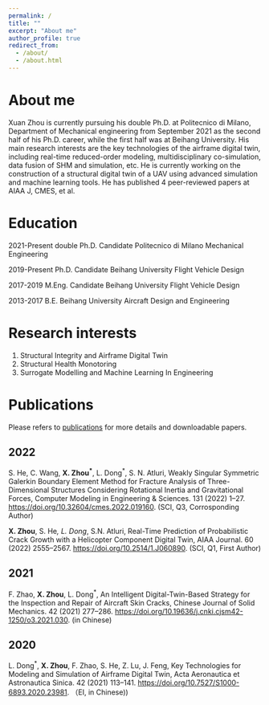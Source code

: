 ```yaml
---
permalink: /
title: ""
excerpt: "About me"
author_profile: true
redirect_from: 
  - /about/
  - /about.html
---
```


About me
=====
Xuan Zhou is currently pursuing his double Ph.D. at Politecnico di Milano, Department of Mechanical engineering from September 2021 as the second half of his Ph.D. career, while the first half was at Beihang University. His main research interests are the key technologies of the airframe digital twin, including real-time reduced-order modeling, multidisciplinary co-simulation, data fusion of SHM and simulation, etc. He is currently working on the construction of a structural digital twin of a UAV using advanced simulation and machine learning tools. He has published 4 peer-reviewed papers at AIAA J, CMES, et al.

Education
======
2021-Present double Ph.D. Candidate   Politecnico di Milano	Mechanical Engineering

2019-Present Ph.D. Candidate   Beihang University	Flight Vehicle Design

2017-2019    M.Eng. Candidate  Beihang University	Flight Vehicle Design

2013-2017    B.E.              Beihang University	Aircraft Design and Engineering	

Research interests
======
1. Structural Integrity and Airframe Digital Twin
2. Structural Health Monotoring
3. Surrogate Modelling and Machine Learning In Engineering

Publications
=====
Please refers to [publications](https://xuanzhou1.github.io/publications/) for more details and downloadable papers.

2022
-----
S. He, C. Wang, **X. Zhou<sup>*</sup>**, L. Dong<sup>*</sup>, S. N. Atluri, Weakly Singular Symmetric Galerkin Boundary Element Method for Fracture Analysis of Three-Dimensional Structures Considering Rotational Inertia and Gravitational Forces, Computer Modeling in Engineering & Sciences. 131 (2022) 1–27. https://doi.org/10.32604/cmes.2022.019160. (SCI, Q3, Corrosponding Author)

**X. Zhou**, S. He<sup>*</sup>, L. Dong<sup>*</sup>, S.N. Atluri, Real-Time Prediction of Probabilistic Crack Growth with a Helicopter Component Digital Twin, AIAA Journal. 60 (2022) 2555–2567. https://doi.org/10.2514/1.J060890. (SCI, Q1, First Author)

2021
-----
<!--赵福斌, **周轩**, 董雷霆<sup>*</sup>, 基于数字孪生的飞机蒙皮裂纹智能检查维修策略, 固体力学学报. 42 (2021) 277–286. https://doi.org/10.19636/j.cnki.cjsm42-1250/o3.2021.030. -->
F. Zhao, **X. Zhou**, L. Dong<sup>*</sup>, An Intelligent Digital-Twin-Based Strategy for the Inspection and Repair of Aircraft Skin Cracks, Chinese Journal of Solid Mechanics. 42 (2021) 277–286. https://doi.org/10.19636/j.cnki.cjsm42-1250/o3.2021.030. (in Chinese)

2020
-----
<!--董雷霆<sup>*</sup>, **周轩**, 赵福斌, 贺双新, 卢志远, 冯建民, 飞机结构数字孪生关键建模仿真技术, 航空学报. 42 (2021) 113–141. https://doi.org/10.7527/S1000-6893.2020.23981. （EI) -->
L. Dong<sup>*</sup>, **X. Zhou**, F. Zhao, S. He, Z. Lu, J. Feng, Key Technologies for Modeling and Simulation of Airframe Digital Twin, Acta Aeronautica et Astronautica Sinica. 42 (2021) 113–141. https://doi.org/10.7527/S1000-6893.2020.23981. （EI, in Chinese))
